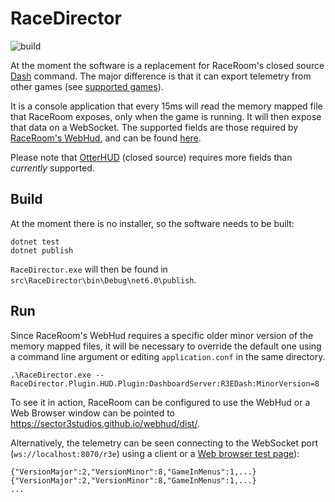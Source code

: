 # RaceDirector

![build](https://github.com/OpenSimTools/RaceDirector/actions/workflows/ci.yaml/badge.svg)

At the moment the software is a replacement for RaceRoom's closed source
[Dash](https://github.com/sector3studios/webhud/blob/master/dist/dash.zip) command. The major
difference is that it can export telemetry from other games (see [supported games](docs/Games.md)).

It is a console application that every 15ms will read the memory mapped file that RaceRoom exposes,
only when the game is running. It will then expose that data on a WebSocket. The supported fields
are those required by [RaceRoom's WebHud](https://github.com/sector3studios/webhud), and can be found
[here](docs/Plugins/HUD/README.md).

Please note that
[OtterHUD](https://forum.sector3studios.com/index.php?threads/otterhud-a-custom-webhud-with-additional-features.13152/)
(closed source) requires more fields than *currently* supported.

## Build

At the moment there is no installer, so the software needs to be built: 

```
dotnet test
dotnet publish
```

`RaceDirector.exe` will then be found in `src\RaceDirector\bin\Debug\net6.0\publish`.

## Run

Since RaceRoom's WebHud requires a specific older minor version of the memory mapped files,
it will be necessary to override the default one using a command line argument or editing
`application.conf` in the same directory.

```
.\RaceDirector.exe --RaceDirector.Plugin.HUD.Plugin:DashboardServer:R3EDash:MinorVersion=8
```

To see it in action, RaceRoom can be configured to use the WebHud or a Web Browser window can be
pointed to https://sector3studios.github.io/webhud/dist/.

Alternatively, the telemetry can be seen connecting to the WebSocket port
(`ws://localhost:8070/r3e`) using a client or a
[Web browser test page](http://livepersoninc.github.io/ws-test-page/)):
```
{"VersionMajor":2,"VersionMinor":8,"GameInMenus":1,...}
{"VersionMajor":2,"VersionMinor":8,"GameInMenus":1,...}
...
```
